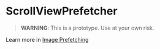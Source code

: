 # ScrollViewPrefetcher

> **WARNING**: This is a prototype. Use at your own risk.

Learn more in [Image Prefetching](https://kean.blog/post/image-preheating)
